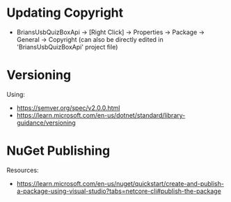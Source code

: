# Updating Copyright

- BriansUsbQuizBoxApi -> [Right Click] -> Properties -> Package -> General -> Copyright (can also be directly edited in 'BriansUsbQuizBoxApi' project file)

# Versioning

Using:

- https://semver.org/spec/v2.0.0.html
- https://learn.microsoft.com/en-us/dotnet/standard/library-guidance/versioning

# NuGet Publishing

Resources:

- https://learn.microsoft.com/en-us/nuget/quickstart/create-and-publish-a-package-using-visual-studio?tabs=netcore-cli#publish-the-package